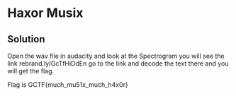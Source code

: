 # Haxor Musix

## Solution

Open the wav file in audacity and look at the Spectrogram you will see the link rebrand.ly/GcTfHiDdEn go to the link and decode the text there and you will get the flag.

Flag is GCTF{much_mu51x_much_h4x0r}